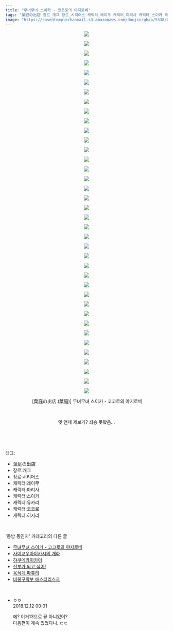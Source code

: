 ```yaml
---
title: "무녀무녀 스이카 - 코코로의 야지로베"
tags: "葉庭の出店 장르_개그 장르_시리어스 캐릭터_레이무 캐릭터_마리사 캐릭터_스이카 캐릭터_유카리 캐릭터_코코로 캐릭터_히지리 葉庭 동방_동인지"
image: "https://rosentemplerhanmail.s3.amazonaws.com/doujin/ghap/5338/001.jpg"
---
```

<div class="article">
<p style="text-align: center; clear: none; float: none;"><img src="{{ site.imgserver11 }}/ghap/5338/001.jpg"/></p>
<p style="text-align: center; clear: none; float: none;"><img src="{{ site.imgserver11 }}/ghap/5338/002.jpg"/></p>
<p style="text-align: center; clear: none; float: none;"><img src="{{ site.imgserver11 }}/ghap/5338/003.jpg"/></p>
<p style="text-align: center; clear: none; float: none;"><img src="{{ site.imgserver11 }}/ghap/5338/004.jpg"/></p>
<p style="text-align: center; clear: none; float: none;"><img src="{{ site.imgserver11 }}/ghap/5338/005.jpg"/></p>
<p style="text-align: center; clear: none; float: none;"><img src="{{ site.imgserver11 }}/ghap/5338/006.jpg"/></p>
<p style="text-align: center; clear: none; float: none;"><img src="{{ site.imgserver11 }}/ghap/5338/007.jpg"/></p>
<p style="text-align: center; clear: none; float: none;"><img src="{{ site.imgserver11 }}/ghap/5338/008.jpg"/></p>
<p style="text-align: center; clear: none; float: none;"><img src="{{ site.imgserver11 }}/ghap/5338/009.jpg"/></p>
<p style="text-align: center; clear: none; float: none;"><img src="{{ site.imgserver11 }}/ghap/5338/010.jpg"/></p>
<p style="text-align: center; clear: none; float: none;"><img src="{{ site.imgserver11 }}/ghap/5338/011.jpg"/></p>
<p style="text-align: center; clear: none; float: none;"><img src="{{ site.imgserver11 }}/ghap/5338/012.jpg"/></p>
<p style="text-align: center; clear: none; float: none;"><img src="{{ site.imgserver11 }}/ghap/5338/013.jpg"/></p>
<p style="text-align: center; clear: none; float: none;"><img src="{{ site.imgserver11 }}/ghap/5338/014.jpg"/></p>
<p style="text-align: center; clear: none; float: none;"><img src="{{ site.imgserver11 }}/ghap/5338/015.jpg"/></p>
<p style="text-align: center; clear: none; float: none;"><img src="{{ site.imgserver11 }}/ghap/5338/016.jpg"/></p>
<p style="text-align: center; clear: none; float: none;"><img src="{{ site.imgserver11 }}/ghap/5338/017.jpg"/></p>
<p style="text-align: center; clear: none; float: none;"><img src="{{ site.imgserver11 }}/ghap/5338/018.jpg"/></p>
<p style="text-align: center; clear: none; float: none;"><img src="{{ site.imgserver11 }}/ghap/5338/019.jpg"/></p>
<p style="text-align: center; clear: none; float: none;"><img src="{{ site.imgserver11 }}/ghap/5338/020.jpg"/></p>
<p style="text-align: center; clear: none; float: none;"><img src="{{ site.imgserver11 }}/ghap/5338/021.jpg"/></p>
<p style="text-align: center; clear: none; float: none;"><img src="{{ site.imgserver11 }}/ghap/5338/022.jpg"/></p>
<p style="text-align: center; clear: none; float: none;"><img src="{{ site.imgserver11 }}/ghap/5338/023.jpg"/></p>
<p style="text-align: center; clear: none; float: none;"><img src="{{ site.imgserver11 }}/ghap/5338/024.jpg"/></p>
<p style="text-align: center; clear: none; float: none;"><img src="{{ site.imgserver11 }}/ghap/5338/025.jpg"/></p>
<p style="text-align: center; clear: none; float: none;"><img src="{{ site.imgserver11 }}/ghap/5338/026.jpg"/></p>
<p style="text-align: center; clear: none; float: none;"><img src="{{ site.imgserver11 }}/ghap/5338/027.jpg"/></p>
<p style="text-align: center; clear: none; float: none;"><img src="{{ site.imgserver11 }}/ghap/5338/028.jpg"/></p>
<p style="text-align: center; clear: none; float: none;"><img src="{{ site.imgserver11 }}/ghap/5338/029.jpg"/></p>
<p style="text-align: center; clear: none; float: none;"><img src="{{ site.imgserver11 }}/ghap/5338/030.jpg"/></p>
<p style="text-align: center; clear: none; float: none;"><img src="{{ site.imgserver11 }}/ghap/5338/031.jpg"/></p>
<p style="text-align: center; clear: none; float: none;"><img src="{{ site.imgserver11 }}/ghap/5338/032.jpg"/></p>
<p style="text-align: center; clear: none; float: none;"><img src="{{ site.imgserver11 }}/ghap/5338/033.jpg"/></p>
<p style="text-align: center; clear: none; float: none;"><img src="{{ site.imgserver11 }}/ghap/5338/034.jpg"/></p>
<p style="text-align: center; clear: none; float: none;"><img src="{{ site.imgserver11 }}/ghap/5338/035.jpg"/></p>
<p style="text-align: center; clear: none; float: none;"><img src="{{ site.imgserver11 }}/ghap/5338/036.jpg"/></p>
<p style="text-align: center; clear: none; float: none;"><img src="{{ site.imgserver11 }}/ghap/5338/037.jpg"/></p>
<p style="text-align: center; clear: none; float: none;"><img src="{{ site.imgserver11 }}/ghap/5338/038.jpg"/></p>
<p style="text-align: center; clear: none; float: none;"> [葉庭の出店 (葉庭)] 무녀무녀 스이카 - 코코로의 야지로베</p>
<p style="text-align: center; clear: none; float: none;"><br/></p>
<p style="text-align: center; clear: none; float: none;">엣 언제 제보가? 죄송 못봤음...</p>
<p><br/></p>
</div><br/>
<div class="tagTrail">
<p>태그: </p>
<ul>
<li>葉庭の出店</li>
<li>장르:개그</li>
<li>장르:시리어스</li>
<li>캐릭터:레이무</li>
<li>캐릭터:마리사</li>
<li>캐릭터:스이카</li>
<li>캐릭터:유카리</li>
<li>캐릭터:코코로</li>
<li>캐릭터:히지리</li>
</ul>
</div><br/>
<div class="another">
<p>'동방 동인지' 카테고리의 다른 글</p>
<ul>
<li><a href="/ghap_5338">무녀무녀 스이카 - 코코로의 야지로베</a></li>
<li><a href="/ghap_5321">사이교우아야카시의 개화</a></li>
<li><a href="/ghap_5271">햐쿠메카이카이</a></li>
<li><a href="/ghap_5240">신부가 되고 싶어!</a></li>
<li><a href="/ghap_5239">육식계 파츄리</a></li>
<li><a href="/ghap_5230">비봉구락부 애스터리스크</a></li>
</ul>
</div><br/>
<div class="comment">
<ul>
<li class="cb_thumb_off" id="comment15385279">
<div class="cb_comment_area">
<div class="cb_info_area">
<div class="cb_section">
<span class="cb_nick_name">ㅇㅇ</span>
</div>
<div class="cb_section">
<span class="cb_date">2018.12.12 00:01 </span>
</div>
</div>
<div class="cb_dsc_comment">
<p class="cb_dsc">
											에? 이거13으로 끝 아니었어?<br/>
다음편이 계속 있었다니..ㄷㄷ
										</p>
</div>
</div></li>
</ul>
</div><br/>
